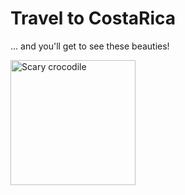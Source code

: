 <!DOCTYPE html>
<html>
  <head>
  <meta charset="utf-8">
  <title>Project: Travel webpage</title>
  </head>
  <body>
  
  <h1>Travel to CostaRica </h1>
  
  <p>... and you'll get to see these beauties!</p>
  <img src="httS://www.kasandbox.org/programming-images/animals/crocodiles.png"alt="Scary crocodile"width="200"/>
  </body>
</html>
 

